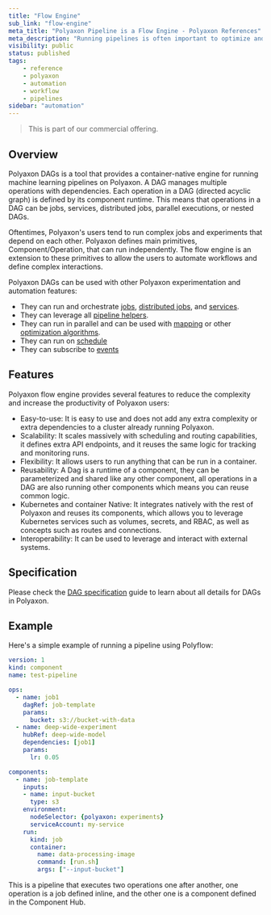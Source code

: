 ```yaml
---
title: "Flow Engine"
sub_link: "flow-engine"
meta_title: "Polyaxon Pipeline is a Flow Engine - Polyaxon References"
meta_description: "Running pipelines is often important to optimize and build strong models."
visibility: public
status: published
tags:
    - reference
    - polyaxon
    - automation
    - workflow
    - pipelines
sidebar: "automation"
---
```


<blockquote class="commercial">This is part of our commercial offering.</blockquote>

## Overview 

Polyaxon DAGs is a tool that provides a container-native engine for running machine learning pipelines on Polyaxon. 
A DAG manages multiple operations with dependencies. 
Each operation in a DAG (directed acyclic graph) is defined by its component runtime.
This means that operations in a DAG can be jobs, services, distributed jobs, parallel executions, or nested DAGs.

Oftentimes, Polyaxon's users tend to run complex jobs and experiments that depend on each other. 
Polyaxon defines main primitives, Component/Operation, that can run independently. 
The flow engine is an extension to these primitives to allow the users to automate workflows and define complex interactions.

Polyaxon DAGs can be used with other Polyaxon experimentation and automation features:

 * They can run and orchestrate [jobs](/docs/experimentation/jobs/), [distributed jobs](/docs/experimentation/distributed/), and [services](/docs/experimentation/services/).
 * They can leverage all [pipeline helpers](/docs/automation/helpers/).
 * They can run in parallel and can be used with [mapping](/docs/automation/mapping/) or other [optimization algorithms](/docs/automation/optimization-engine/).
 * They can run on [schedule](/docs/automation/schedules/)
 * They can subscribe to [events](/docs/automation/events/)

## Features

Polyaxon flow engine provides several features to reduce the complexity and increase the productivity of Polyaxon users:

 * Easy-to-use: It is easy to use and does not add any extra complexity or extra dependencies to a cluster already running Polyaxon.
 * Scalability: It scales massively with scheduling and routing capabilities, it defines extra API endpoints, and it reuses the same logic for tracking and monitoring runs.
 * Flexibility: It allows users to run anything that can be run in a container.
 * Reusability: A Dag is a runtime of a component, they can be parameterized and shared like any other component, all operations in a DAG are also running other components which means you can reuse common logic. 
 * Kubernetes and container Native: It integrates natively with the rest of Polyaxon and reuses its components, which allows you to leverage Kubernetes services such as volumes, secrets, and RBAC, as well as concepts such as routes and connections.
 * Interoperability: It can be used to leverage and interact with external systems.
 
## Specification

Please check the [DAG specification](/docs/automation/flow-engine/specification/) guide to learn about all details for DAGs in Polyaxon.

## Example

Here's a simple example of running a pipeline using Polyflow:

```yaml
version: 1
kind: component
name: test-pipeline

ops:
  - name: job1
    dagRef: job-template
    params:
      bucket: s3://bucket-with-data
  - name: deep-wide-experiment
    hubRef: deep-wide-model
    dependencies: [job1]
    params:
      lr: 0.05

components:
  - name: job-template
    inputs:
    - name: input-bucket
      type: s3
    environment:
      nodeSelector: {polyaxon: experiments}
      serviceAccount: my-service
    run:
      kind: job
      container:
        name: data-processing-image
        command: [run.sh]
        args: ["--input-bucket"]
```

This is a pipeline that executes two operations one after another, one operation is a job defined inline, and the other one is a component defined in the Component Hub.

